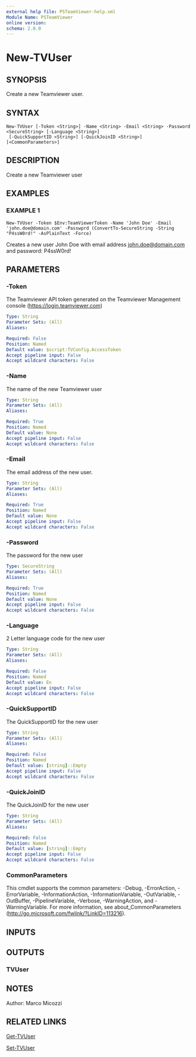 ```yaml
---
external help file: PSTeamViewer-help.xml
Module Name: PSTeamViewer
online version:
schema: 2.0.0
---
```


# New-TVUser

## SYNOPSIS
Create a new Teamviewer user.

## SYNTAX

```
New-TVUser [-Token <String>] -Name <String> -Email <String> -Password <SecureString> [-Language <String>]
 [-QuickSupportID <String>] [-QuickJoinID <String>] [<CommonParameters>]
```

## DESCRIPTION
Create a new Teamviewer user

## EXAMPLES

### EXAMPLE 1
```
New-TVUser -Token $Env:TeamViewerToken -Name 'John Doe' -Email 'john.doe@domain.com' -Passwprd (ConvertTo-SecureString -String "P4ssW0rd!" -AsPlainText -Force)
```

Creates a new user John Doe with email address john.doe@domain.com and password: P4ssW0rd!

## PARAMETERS

### -Token
The Teamviewer API token generated on the Teamviewer Management console (https://login.teamviewer.com)

```yaml
Type: String
Parameter Sets: (All)
Aliases:

Required: False
Position: Named
Default value: $script:TVConfig.AccessToken
Accept pipeline input: False
Accept wildcard characters: False
```

### -Name
The name of the new Teamviewer user

```yaml
Type: String
Parameter Sets: (All)
Aliases:

Required: True
Position: Named
Default value: None
Accept pipeline input: False
Accept wildcard characters: False
```

### -Email
The email address of the new user.

```yaml
Type: String
Parameter Sets: (All)
Aliases:

Required: True
Position: Named
Default value: None
Accept pipeline input: False
Accept wildcard characters: False
```

### -Password
The password for the new user

```yaml
Type: SecureString
Parameter Sets: (All)
Aliases:

Required: True
Position: Named
Default value: None
Accept pipeline input: False
Accept wildcard characters: False
```

### -Language
2 Letter language code for the new user

```yaml
Type: String
Parameter Sets: (All)
Aliases:

Required: False
Position: Named
Default value: En
Accept pipeline input: False
Accept wildcard characters: False
```

### -QuickSupportID
The QuickSupportID for the new user

```yaml
Type: String
Parameter Sets: (All)
Aliases:

Required: False
Position: Named
Default value: [string]::Empty
Accept pipeline input: False
Accept wildcard characters: False
```

### -QuickJoinID
The QuickJoinID for the new user

```yaml
Type: String
Parameter Sets: (All)
Aliases:

Required: False
Position: Named
Default value: [string]::Empty
Accept pipeline input: False
Accept wildcard characters: False
```

### CommonParameters
This cmdlet supports the common parameters: -Debug, -ErrorAction, -ErrorVariable, -InformationAction, -InformationVariable, -OutVariable, -OutBuffer, -PipelineVariable, -Verbose, -WarningAction, and -WarningVariable.
For more information, see about_CommonParameters (http://go.microsoft.com/fwlink/?LinkID=113216).

## INPUTS

## OUTPUTS

### TVUser

## NOTES
Author: Marco Micozzi

## RELATED LINKS

[Get-TVUser]()

[Set-TVUser]()

